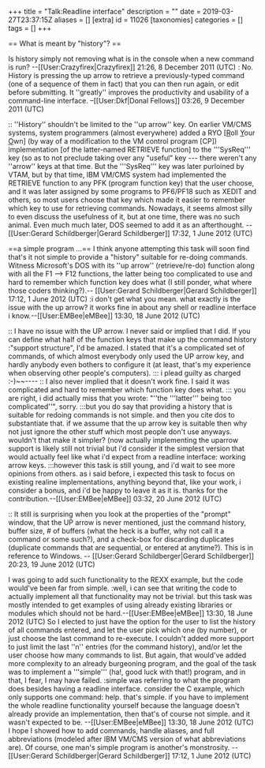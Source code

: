 +++
title = "Talk:Readline interface"
description = ""
date = 2019-03-27T23:37:15Z
aliases = []
[extra]
id = 11026
[taxonomies]
categories = []
tags = []
+++

== What is meant by "history"? ==

Is history simply not removing what is in the console when a new command is run? --[[User:Crazyfirex|Crazyfirex]] 21:26, 8 December 2011 (UTC)
: No. History is pressing the up arrow to retrieve a previously-typed command (one of a sequence of them in fact) that you can then run again, or edit before submitting. It ''greatly'' improves the productivity and usability of a command-line interface. –[[User:Dkf|Donal Fellows]] 03:26, 9 December 2011 (UTC)

:: ''History'' shouldn't be limited to the ''up arrow'' key.  On earlier VM/CMS systems, system programmers (almost everywhere) added a   RYO   [<u>R</u>oll <u>Y</u>our <u>O</u>wn]     (by way of a modification to the VM control program [CP]) implementation [of the latter-named RETRIEVE function]  to the  '''SysReq''' key  (so as to not preclude taking over any "useful" key --- there weren't any ''arrow'' keys at that time.  But the '''SysReq''' key was later purloined by VTAM, but by that time, IBM VM/CMS system had implemented the RETRIEVE function to any PFK (program function key) that the user choose, and it was later assigned by some programs to PF6/PF18 such as XEDIT and others, so most users choose that key which made it easier to remember which key to use for retrieving commands. Nowadays, it seems almost silly to even discuss the usefulness of it, but at one time, there was no such animal. Even much much later, DOS seemed to add it as an afterthought. -- [[User:Gerard Schildberger|Gerard Schildberger]] 17:32, 1 June 2012 (UTC)

==a simple program ...==
I think anyone attempting this task will soon find that's it not simple to provide a "history" suitable for re-doing commands. Witness Microsoft's DOS with its ''up arrow'' (retrieve/re-do) function along with all the F1 --> F12 functions, the latter being too complicated to use and hard to remember which function key does what (I still ponder, what where those coders thinking?).-- [[User:Gerard Schildberger|Gerard Schildberger]] 17:12, 1 June 2012 (UTC)
:i don't get what you mean. what exactly is the issue with the up arrow? it works fine in about any shell or readline interface i know.--[[User:EMBee|eMBee]] 13:30, 18 June 2012 (UTC)

:: I have no issue with the UP arrow.  I never said or implied that I did.  If you can define what half of the function keys that make up the command history :"support structure", I'd be amazed. I stated that it's a complicated set of commands, of which almost everybody only used the UP arrow key, and hardly anybody even bothers to configure it (at least, that's my experience when observing other people's computers). 
::: i plead guilty as charged :-)~~----
:: I also never implied that it doesn't work fine.  I said it was complicated and hard to remember which function key does what.
::: you are right, i did actually miss that you wrote: "''the '''latter''' being too complicated''", sorry.
:::but you do say that providing a history that is suitable for redoing commands is not simple. and then you cite dos to substantiate that. if we assume that the up arrow key is suitable then why not just ignore the other stuff which most people don't use anyways. wouldn't that make it simpler? (now actually implementing the uparrow support is likely still not trivial but i'd consider it the simplest version that would actually feel like what i'd expect from a readline interface: working arrow keys.
:::however this task is still young, and i'd wait to see more opinions from others. as i said before, i expected this task to focus on existing realine implementations, anything beyond that, like your work, i consider a bonus, and i'd be happy to leave it as it is. thanks for the contribution.--[[User:EMBee|eMBee]] 03:32, 20 June 2012 (UTC)
 
::  It still is surprising when you look at the properties of the "prompt" window, that the UP arrow is never mentioned, just the command history, buffer size, # of buffers (what the heck is a buffer, why not call it a command or some such?), and a check-box for discarding duplicates  (duplicate commands that are sequential, or entered at anytime?).  This is in reference to Windows. -- [[User:Gerard Schildberger|Gerard Schildberger]] 20:23, 19 June 2012 (UTC)

I was going to add such functionality to the REXX example, but the code would've been far from simple. 
:well, i can see that writing the code to actually implement all that functionality may not be trivial. but this task was mostly intended to get examples of using already existing libraries or modules which should not be hard.--[[User:EMBee|eMBee]] 13:30, 18 June 2012 (UTC)
So I elected to just have the option for the user to list the history of all commands entered, and let the user pick which one (by number), or just choose the last command to re-execute.  I couldn't added more support to just limit the last ''n'' entries (for the command history), and/or let the user choose how many commands to list.  But again, that would've added more complexity to an already burgeoning program, and the goal of the task was to implement a '''simple''' (ha!, good luck with that!) program, and in that, I fear, I may have failed.
:simple was referring to what the program does besides having a readline interface. consider the C example, which only supports one command: help. that's simple. if you have to implement the whole readline functionality yourself because the language doesn't already provide an implementation, then that's of course not simple. and it wasn't expected to be. --[[User:EMBee|eMBee]] 13:30, 18 June 2012 (UTC)
I hope I showed how to add commands, handle aliases, and full abbreviations (modeled after IBM VM/CMS version of what abbreviations are).  Of course, one man's simple program is another's monstrosity. -- [[User:Gerard Schildberger|Gerard Schildberger]] 17:12, 1 June 2012 (UTC)
